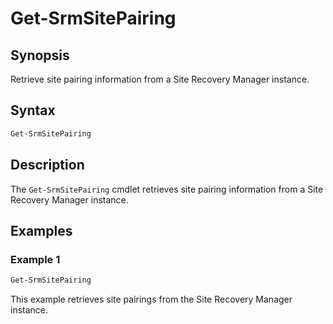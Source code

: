 # Get-SrmSitePairing

## Synopsis

Retrieve site pairing information from a Site Recovery Manager instance.

## Syntax

```powershell
Get-SrmSitePairing
```

## Description

The `Get-SrmSitePairing` cmdlet retrieves site pairing information from a Site Recovery Manager instance.

## Examples

### Example 1

```powershell
Get-SrmSitePairing
```

This example retrieves site pairings from the Site Recovery Manager instance.
